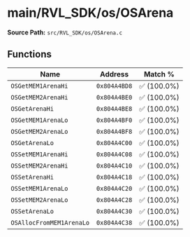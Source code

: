 # main/RVL_SDK/os/OSArena

**Source Path:** `src/RVL_SDK/os/OSArena.c`

## Functions

| Name | Address | Match % |
|------|---------|---------|
| `OSGetMEM1ArenaHi` | `0x804A4BD8` | :white_check_mark: (100.0%) |
| `OSGetMEM2ArenaHi` | `0x804A4BE0` | :white_check_mark: (100.0%) |
| `OSGetArenaHi` | `0x804A4BE8` | :white_check_mark: (100.0%) |
| `OSGetMEM1ArenaLo` | `0x804A4BF0` | :white_check_mark: (100.0%) |
| `OSGetMEM2ArenaLo` | `0x804A4BF8` | :white_check_mark: (100.0%) |
| `OSGetArenaLo` | `0x804A4C00` | :white_check_mark: (100.0%) |
| `OSSetMEM1ArenaHi` | `0x804A4C08` | :white_check_mark: (100.0%) |
| `OSSetMEM2ArenaHi` | `0x804A4C10` | :white_check_mark: (100.0%) |
| `OSSetArenaHi` | `0x804A4C18` | :white_check_mark: (100.0%) |
| `OSSetMEM1ArenaLo` | `0x804A4C20` | :white_check_mark: (100.0%) |
| `OSSetMEM2ArenaLo` | `0x804A4C28` | :white_check_mark: (100.0%) |
| `OSSetArenaLo` | `0x804A4C30` | :white_check_mark: (100.0%) |
| `OSAllocFromMEM1ArenaLo` | `0x804A4C38` | :white_check_mark: (100.0%) |